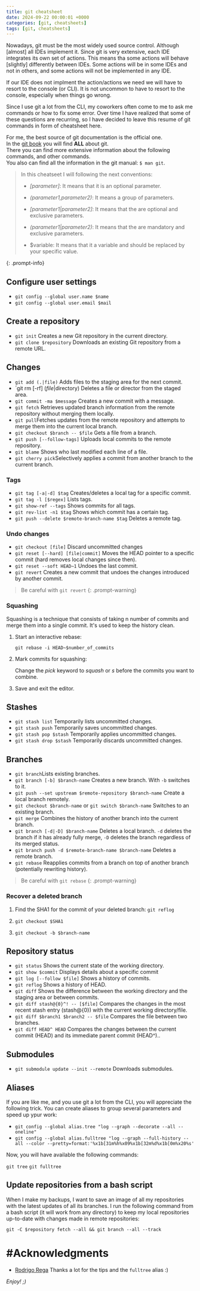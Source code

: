 ```yaml
---
title: git cheatsheet
date: 2024-09-22 00:00:01 +0000
categories: [git, cheatsheets]
tags: [git, cheatsheets]
---
```


Nowadays, git must be the most widely used source control.
Although [almost] all IDEs implement it.
Since git is very extensive, each IDE integrates its own set of actions.
This means tha some actions will behave [slightly] differently between IDEs.
Some actions will be in some IDEs and not in others, and some actions will not be implemented in any IDE.  

If our IDE does not implment the action/actions we need we will have to resort to the console (or CLI).
It is not uncommon to have to resort to the console, especially when things go wrong.  

Since I use git a lot from the CLI, my coworkers often come to me to ask me commands or how to fix some error.
Over time I have realized that some of these questions are recurring, so I have decided to leave this resume of git commands in form of cheatsheet here.  

For me, the best source of git documentation is the official one.  
In the [git book](https://git-scm.com/book/en/v2) you will find **ALL** about git.  
There you can find more extensive information about the following commands, and other commands.  
You also can find all the information in the git manual: `$ man git`.

>In this cheatseet I will following the next conventions:
>
> * *[parameter]*: It means that it is an optional parameter.
>
> * *(parameter1,parameter2)*: It means a group of parameters.
>
> * *[parameter1|parameter2]*: It means that the are optional and exclusive parameters.
>
> * *(parameter1|parameter2)*: It means that the are mandatory and exclusive parameters.
>
> * $variable: It means that it a variable and should be replaced by your specific value.
>
{: .prompt-info}

## Configure user settings

* `git config --global user.name $name`
* `git config --global user.email $mail`

## Create a repository

* `git init` Creates a new Git repository in the current directory.
* `git clone $repository` Downloads an existing Git repository from a remote URL.

## Changes

* `git add (.|file)` Adds files to the staging area for the next commit.
* `git rm [-rf] ($file|$directory) Deletes a file or director from the staged area. 
* `git commit -ma $message` Creates a new commit with a message.
* `git fetch` Retrieves updated branch information from the remote repository without merging them locally.
* `git pull`Fetches updates from the remote repository and attempts to merge them into the current local branch.
* `git checkout $branch -- $file` Gets a file from a branch.
* `git push [--follow-tags]` Uploads local commits to the remote repository.
* `git blame` Shows who last modified each line of a file.
* `git cherry pick`Selectively applies a commit from another branch to the current branch.

### Tags

* `git tag [-a|-d] $tag` Creates/deletes a local tag for a specific commit.
* `git tag -l [$regex]` Lists tags.
* `git show-ref --tags` Shows commits for all tags.
* `git rev-list -n1 $tag` Shows which commit has a certain tag.
* `git push --delete $remote-branch-name $tag` Deletes a remote tag.

### Undo changes

* `git checkout [file]` Discard uncommitted changes
* `git reset [--hard] [file|commit]` Moves the HEAD pointer to a specific commit (hard removes local changes since then).
* `git reset --soft HEAD~1` Undoes the last commit.
* `git revert` Creates a new commit that undoes the changes introduced by another commit.

>Be careful with `git revert`
{: .prompt-warning}

### Squashing

Squashing is a technique that consists of taking n number of commits and merge them into a single commit.
It's used to keep the history clean. 

1. Start an interactive rebase:

    `git rebase -i HEAD~$number_of_commits`

2. Mark commits for squashing: 

    Change the *pick* keyword to *squash* or *s* before the commits you want to combine.

3. Save and exit the editor.

## Stashes

* `git stash list` Temporarily lists uncommitted changes.
* `git stash push` Temporarily saves uncommitted changes.
* `git stash pop $stash` Temporarily applies uncommitted changes.
* `git stash drop $stash` Temporarily discards uncommitted changes.

## Branches

* `git branch`Lists existing branches.
* `git branch [-b] $branch-name` Creates a new branch. With `-b` switches to it.
* `git push --set upstream $remote-repository $branch-name` Create a local branch remotely.
* `git checkout $branch-name` or `git switch $branch-name` Switches to an existing branch.
* `git merge` Combines the history of another branch into the current branch.
* `git branch [-d|-D] $branch-name` Deletes a local branch. `-d` deletes the branch if it has already fully merge, `-D` deletes the branch regardless of its merged status.
* `git branch push -d $remote-branch-name $branch-name` Deletes a remote branch.
* `git rebase` Reapplies commits from a branch on top of another branch (potentially rewriting history).

>Be careful with `git rebase`
{: .prompt-warning}

### Recover a deleted branch

1. Find the SHA1 for the commit of your deleted branch: `git reflog`

2. `git checkout $SHA1`

3. `git checkout -b $branch-name`

## Repository status

* `git status` Shows the current state of the working directory.
* `git show $commit` Displays details about a specific commit
* `git log [--follow $file]`  Shows a history of commits.
* `git reflog` Shows a history of HEAD.
* `git diff` Shows the difference between the working directory and the staging area or between commits.
* `git diff stash@{0}^! -- [$file]` Compares the changes in the most recent stash entry (stash@{0}) with the current working directory/file.
* `git diff $branch1 $branch2 -- $file` Compares the file between two branches.
* `git diff HEAD^ HEAD` Compares the changes between the current commit (HEAD) and its immediate parent commit (HEAD^)..

## Submodules

* `git submodule update --init --remote` Downloads submodules.

## Aliases

If you are like me, and you use git a lot from the CLI, you will appreciate the following trick.
You can create aliases to group several parameters and speed up ypur work:

* `git config --global alias.tree "log --graph --decorate --all --oneline"`
* `git config --global alias.fulltree "log --graph --full-history --all --color --pretty=format:'%x1b[31m%h%x09%x1b[32m%d%x1b[0m%x20%s'`

Now, you will have available the following commands:

`git tree`
`git fulltree`


## Update repositories from a bash script

When I make my backups, I want to save an image of all my repositories with the latest updates of all its branches.
I run the following command from a bash script (it will work from any directory) to keep my local repositories up-to-date with changes made in remote repositories:

`git -C $repository fetch --all && git branch --all --track`

# #Acknowledgments

* [Rodrigo Rega](https://rodrigorega.es) Thanks a lot for the tips and the `fulltree` alias :)

*Enjoy! ;)*
